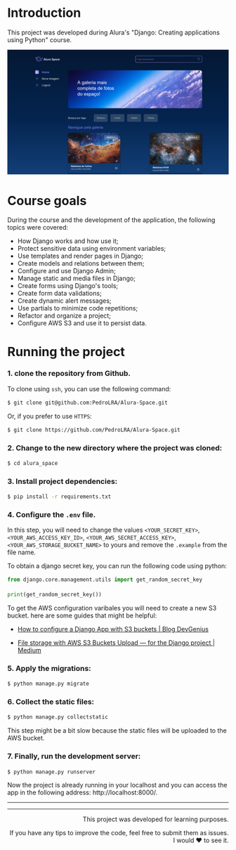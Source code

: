# Introduction

This project was developed during Alura's "Django: Creating applications using Python" course.

![](./__screenshots/project_screenshot.png)

# Course goals

During the course and the development of the application, the following topics were covered:

- How Django works and how use it;
- Protect sensitive data using environment variables;
- Use templates and render pages in Django;
- Create models and relations between them;
- Configure and use Django Admin;
- Manage static and media files in Django;
- Create forms using Django's tools;
- Create form data validations;
- Create dynamic alert messages;
- Use partials to minimize code repetitions;
- Refactor and organize a project;
- Configure AWS S3 and use it to persist data.

# Running the project

### 1. clone the repository from Github.

To clone using `ssh`, you can use the following command:

```sh
$ git clone git@github.com:PedroLRA/Alura-Space.git
```

Or, if you prefer to use `HTTPS`:

```sh
$ git clone https://github.com/PedroLRA/Alura-Space.git
```    

### 2. Change to the new directory where the project was cloned:

```sh
$ cd alura_space
```

### 3. Install project dependencies:

```sh
$ pip install -r requirements.txt
```

### 4. Configure the `.env` file.

In this step, you will need to change the values `<YOUR_SECRET_KEY>`, `<YOUR_AWS_ACCESS_KEY_ID>`, `<YOUR_AWS_SECRET_ACCESS_KEY>`, `<YOUR_AWS_STORAGE_BUCKET_NAME>` to yours and remove the `.example` from the file name.

To obtain a django secret key, you can run the following code using python:
```py
from django.core.management.utils import get_random_secret_key

print(get_random_secret_key())
```

To get the AWS configuration varibales you will need to create a new S3 bucket. here are some guides that might be helpful:

- [How to configure a Django App with S3 buckets | Blog DevGenius](https://blog.devgenius.io/how-to-configure-a-django-application-with-s3-buckets-for-file-storage-9cea315316a4)

- [File storage with AWS S3 Buckets Upload — for the Django project | Medium](https://medium.com/@hrushi669/file-storage-with-aws-s3-buckets-upload-for-the-django-project-50ea7208c4b1)

### 5. Apply the migrations:

```sh
$ python manage.py migrate
```    

### 6. Collect the static files:

```sh
$ python manage.py collectstatic
```

This step might be a bit slow because the static files will be uploaded to the AWS bucket.

### 7. Finally, run the development server:

```sh
$ python manage.py runserver
```

Now the project is already running in your localhost and you can access the app in the following address: http://localhost:8000/.

---
---

<div style="text-align: right;">
  This project was developed for learning purposes.
  
  If you have any tips to improve the code, feel free to submit them as issues. I would ❤️ to see it.
</div>
